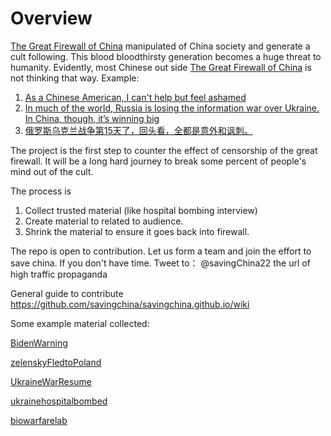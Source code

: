 # Overview 

[The Great Firewall of China](https://en.wikipedia.org/wiki/Great_Firewall) manipulated of China society and generate a cult following. 
This blood bloodthirsty generation becomes a huge threat to humanity. 
Evidently, most Chinese out side [The Great Firewall of China](https://en.wikipedia.org/wiki/Great_Firewall) is not thinking that way. 
Example: 
1. [As a Chinese American, I can't help but feel ashamed](https://www.reddit.com/r/China/comments/tbzr90/as_a_chinese_american_i_cant_help_but_feel_ashamed/?utm_medium=android_app&utm_source=share)
1. [In much of the world, Russia is losing the information war over Ukraine. In China, though, it’s winning big](https://www.reddit.com/r/worldnews/comments/tce7vs/in_much_of_the_world_russia_is_losing_the/?utm_medium=android_app&utm_source=share)
1. [俄罗斯乌克兰战争第15天了，回头看，全都是意外和讽刺。](https://huaren.us/showtopic.html?topicid=2787022&fid=398)

The project is the first step to counter the effect of censorship of the great firewall.
It will be a long hard journey to  break some percent of people's mind out of the cult.  

The process is 
1. Collect  trusted material (like hospital bombing interview) 
1. Create material to related to audience.
1. Shrink the material to ensure it goes back into firewall.   

The repo is open to contribution. 
Let us form a team and join the effort to save china. 
If you don't have time. Tweet to： @savingChina22 the url of high traffic propaganda

General guide to contribute
  https://github.com/savingchina/savingchina.github.io/wiki 
  
Some example material collected:

[BidenWarning](https://github.com/savingchina/savingchina.github.io/wiki/BidenWarning)

[zelenskyFledtoPoland](https://github.com/savingchina/savingchina.github.io/wiki/zelenskyFledtoPoland)

[UkraineWarResume](https://github.com/savingchina/savingchina.github.io/wiki/UkraineWarResume)

[ukrainehospitalbombed](https://github.com/savingchina/savingchina.github.io/wiki/ukrainehospitalbombed)

[biowarfarelab](https://github.com/savingchina/savingchina.github.io/wiki/biowarfarelab)


